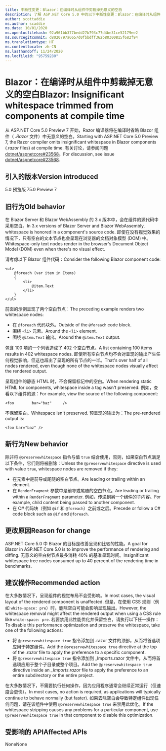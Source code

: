 ```yaml
---
title: 中断性变更：Blazor：在编译时从组件中剪裁掉无意义的空白
description: 了解 ASP.NET Core 5.0 中的以下中断性变更：Blazor：在编译时从组件中剪裁掉无意义的空白
author: scottaddie
ms.author: scaddie
ms.date: 10/01/2020
ms.openlocfilehash: 92a961bb377bedd27b793c77d4be31ce52179ee2
ms.sourcegitcommit: d8020797a6657d0fbbdff362b80300815f682f94
ms.translationtype: HT
ms.contentlocale: zh-CN
ms.lasthandoff: 11/24/2020
ms.locfileid: "95759280"
---
```

# <a name="blazor-insignificant-whitespace-trimmed-from-components-at-compile-time"></a><span data-ttu-id="db706-103">Blazor：在编译时从组件中剪裁掉无意义的空白</span><span class="sxs-lookup"><span data-stu-id="db706-103">Blazor: Insignificant whitespace trimmed from components at compile time</span></span>

<span data-ttu-id="db706-104">从 ASP.NET Core 5.0 Preview 7 开始，Razor 编译器将在编译时省略 Blazor 组件（ *.Razor* 文件）中无意义的空白。</span><span class="sxs-lookup"><span data-stu-id="db706-104">Starting with ASP.NET Core 5.0 Preview 7, the Razor compiler omits insignificant whitespace in Blazor components (*.razor* files) at compile time.</span></span> <span data-ttu-id="db706-105">有关讨论，请参阅问题 [dotnet/aspnetcore#23568](https://github.com/dotnet/aspnetcore/issues/23568)。</span><span class="sxs-lookup"><span data-stu-id="db706-105">For discussion, see issue [dotnet/aspnetcore#23568](https://github.com/dotnet/aspnetcore/issues/23568).</span></span>

## <a name="version-introduced"></a><span data-ttu-id="db706-106">引入的版本</span><span class="sxs-lookup"><span data-stu-id="db706-106">Version introduced</span></span>

<span data-ttu-id="db706-107">5.0 预览版 7</span><span class="sxs-lookup"><span data-stu-id="db706-107">5.0 Preview 7</span></span>

## <a name="old-behavior"></a><span data-ttu-id="db706-108">旧行为</span><span class="sxs-lookup"><span data-stu-id="db706-108">Old behavior</span></span>

<span data-ttu-id="db706-109">在 Blazor Server 和 Blazor WebAssembly 的 3.x 版本中，会在组件的源代码中采用空白。</span><span class="sxs-lookup"><span data-stu-id="db706-109">In 3.x versions of Blazor Server and Blazor WebAssembly, whitespace is honored in a component's source code.</span></span> <span data-ttu-id="db706-110">即使在没有视觉效果的情况下，只有空白的文本节点也会呈现在浏览器的文档对象模型 (DOM) 中。</span><span class="sxs-lookup"><span data-stu-id="db706-110">Whitespace-only text nodes render in the browser's Document Object Model (DOM) even when there's no visual effect.</span></span>

<span data-ttu-id="db706-111">请考虑以下 Blazor 组件代码：</span><span class="sxs-lookup"><span data-stu-id="db706-111">Consider the following Blazor component code:</span></span>

```razor
<ul>
    @foreach (var item in Items)
    {
        <li>
            @item.Text
        </li>
    }
</ul>
```

<span data-ttu-id="db706-112">前面的示例呈现了两个空白节点：</span><span class="sxs-lookup"><span data-stu-id="db706-112">The preceding example renders two whitespace nodes:</span></span>

* <span data-ttu-id="db706-113">在 `@foreach` 代码块外。</span><span class="sxs-lookup"><span data-stu-id="db706-113">Outside of the `@foreach` code block.</span></span>
* <span data-ttu-id="db706-114">围绕 `<li>` 元素。</span><span class="sxs-lookup"><span data-stu-id="db706-114">Around the `<li>` element.</span></span>
* <span data-ttu-id="db706-115">围绕 `@item.Text` 输出。</span><span class="sxs-lookup"><span data-stu-id="db706-115">Around the `@item.Text` output.</span></span>

<span data-ttu-id="db706-116">包含 100 项的一个列表造成了 402 个空白节点。</span><span class="sxs-lookup"><span data-stu-id="db706-116">A list containing 100 items results in 402 whitespace nodes.</span></span> <span data-ttu-id="db706-117">即使所有空白节点均不会对呈现的输出产生任何视觉影响，但这也超出了呈现的所有节点的一半。</span><span class="sxs-lookup"><span data-stu-id="db706-117">That's over half of all nodes rendered, even though none of the whitespace nodes visually affect the rendered output.</span></span>

<span data-ttu-id="db706-118">呈现组件的静态 HTML 时，不会保留标记中的空白。</span><span class="sxs-lookup"><span data-stu-id="db706-118">When rendering static HTML for components, whitespace inside a tag wasn't preserved.</span></span> <span data-ttu-id="db706-119">例如，查看以下组件的源：</span><span class="sxs-lookup"><span data-stu-id="db706-119">For example, view the source of the following component:</span></span>

```razor
<foo        bar="baz"     />
```

<span data-ttu-id="db706-120">不保留空白。</span><span class="sxs-lookup"><span data-stu-id="db706-120">Whitespace isn't preserved.</span></span> <span data-ttu-id="db706-121">预呈现的输出为：</span><span class="sxs-lookup"><span data-stu-id="db706-121">The pre-rendered output is:</span></span>

```razor
<foo bar="baz" />
```

## <a name="new-behavior"></a><span data-ttu-id="db706-122">新行为</span><span class="sxs-lookup"><span data-stu-id="db706-122">New behavior</span></span>

<span data-ttu-id="db706-123">除非将 `@preservewhitespace` 指令与值 `true` 结合使用，否则，如果空白节点满足以下条件，它们则将被删除：</span><span class="sxs-lookup"><span data-stu-id="db706-123">Unless the `@preservewhitespace` directive is used with value `true`, whitespace nodes are removed if they:</span></span>

* <span data-ttu-id="db706-124">在元素中是前导或尾随的空白节点。</span><span class="sxs-lookup"><span data-stu-id="db706-124">Are leading or trailing within an element.</span></span>
* <span data-ttu-id="db706-125">在 `RenderFragment` 参数中是前导或尾随的空白节点。</span><span class="sxs-lookup"><span data-stu-id="db706-125">Are leading or trailing within a `RenderFragment` parameter.</span></span> <span data-ttu-id="db706-126">例如，传递到另一个组件的子内容。</span><span class="sxs-lookup"><span data-stu-id="db706-126">For example, child content being passed to another component.</span></span>
* <span data-ttu-id="db706-127">在 C# 代码块（例如 `@if` 和 `@foreach`）之前或之后。</span><span class="sxs-lookup"><span data-stu-id="db706-127">Precede or follow a C# code block such as `@if` and `@foreach`.</span></span>

## <a name="reason-for-change"></a><span data-ttu-id="db706-128">更改原因</span><span class="sxs-lookup"><span data-stu-id="db706-128">Reason for change</span></span>

<span data-ttu-id="db706-129">ASP.NET Core 5.0 中 Blazor 的目标是改善呈现和比较的性能。</span><span class="sxs-lookup"><span data-stu-id="db706-129">A goal for Blazor in ASP.NET Core 5.0 is to improve the performance of rendering and diffing.</span></span> <span data-ttu-id="db706-130">无意义的空白树节点最多消耗 40% 的基准呈现时间。</span><span class="sxs-lookup"><span data-stu-id="db706-130">Insignificant whitespace tree nodes consumed up to 40 percent of the rendering time in benchmarks.</span></span>

## <a name="recommended-action"></a><span data-ttu-id="db706-131">建议操作</span><span class="sxs-lookup"><span data-stu-id="db706-131">Recommended action</span></span>

<span data-ttu-id="db706-132">在大多数情况下，呈现组件的视觉布局不会受影响。</span><span class="sxs-lookup"><span data-stu-id="db706-132">In most cases, the visual layout of the rendered component is unaffected.</span></span> <span data-ttu-id="db706-133">但是，在使用 CSS 规则（例如 `white-space: pre`）时，删除空白可能会影响呈现输出。</span><span class="sxs-lookup"><span data-stu-id="db706-133">However, the whitespace removal might affect the rendered output when using a CSS rule like `white-space: pre`.</span></span> <span data-ttu-id="db706-134">若要禁用此性能优化并保留空白，请执行以下任一操作：</span><span class="sxs-lookup"><span data-stu-id="db706-134">To disable this performance optimization and preserve the whitespace, take one of the following actions:</span></span>

* <span data-ttu-id="db706-135">将 `@preservewhitespace true` 指令添加到 .razor 文件的顶部，从而将首选项应用于特定组件。</span><span class="sxs-lookup"><span data-stu-id="db706-135">Add the `@preservewhitespace true` directive at the top of the *.razor* file to apply the preference to a specific component.</span></span>
* <span data-ttu-id="db706-136">将 `@preservewhitespace true` 指令添加到 _Imports.razor 文件中，从而将首选项应用于整个子目录或整个项目。</span><span class="sxs-lookup"><span data-stu-id="db706-136">Add the `@preservewhitespace true` directive inside an *_Imports.razor* file to apply the preference to an entire subdirectory or the entire project.</span></span>

<span data-ttu-id="db706-137">在大多数情况下，不需要执行任何操作，因为应用程序通常会继续正常运行（但速度会更快）。</span><span class="sxs-lookup"><span data-stu-id="db706-137">In most cases, no action is required, as applications will typically continue to behave normally (but faster).</span></span> <span data-ttu-id="db706-138">如果去除空白会导致特定组件出现任何问题，请在该组件中使用 `@preservewhitespace true` 来禁用此优化。</span><span class="sxs-lookup"><span data-stu-id="db706-138">If the whitespace stripping causes any problems for a particular component, use `@preservewhitespace true` in that component to disable this optimization.</span></span>

## <a name="affected-apis"></a><span data-ttu-id="db706-139">受影响的 API</span><span class="sxs-lookup"><span data-stu-id="db706-139">Affected APIs</span></span>

<span data-ttu-id="db706-140">None</span><span class="sxs-lookup"><span data-stu-id="db706-140">None</span></span>

<!--

### Category

ASP.NET Core

### Affected APIs

Not detectable via API analysis

-->
